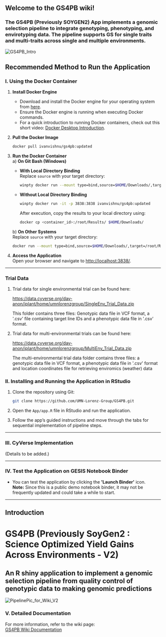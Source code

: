 ## Welcome to the GS4PB wiki!

### The GS4PB (Previously SOYGEN2) App implements a genomic selection pipeline to integrate genotyping, phenotyping, and envirotyping data. The pipeline supports GS for single traits and multi-traits across single and multiple environments.
 

![GS4PB_Intro](https://github.com/user-attachments/assets/6fb38883-0348-4fbc-a70f-e2130a6b148c)

## Recommended Method to Run the Application

### I. Using the Docker Container

1. **Install Docker Engine**  
   - Download and install the Docker engine for your operating system from [here](https://docs.docker.com/engine/install/).  
   - Ensure the Docker engine is running when executing Docker commands.  
   - For a quick introduction to running Docker containers, check out this short video: [Docker Desktop Introduction](https://docs.docker.com/get-started/introduction/get-docker-desktop/).

2. **Pull the Docker Image**  
   ```bash
   docker pull ivanvishnu/gs4pb:updated
   ```

3. **Run the Docker Container**  
   a) **On Git Bash (Windows)**  
   - **With Local Directory Binding**  
     Replace `source` with your target directory:
     ```bash
     winpty docker run --mount type=bind,source=$HOME/Downloads/,target=/root/Results -it -p 3838:3838 ivanvishnu/gs4pb:updated
     ```

   - **Without Local Directory Binding**  
     ```bash
     winpty docker run -it -p 3838:3838 ivanvishnu/gs4pb:updated
     ```
     After execution, copy the results to your local directory using:
     ```bash
     docker cp <container_id>:/root/Results/ $HOME/Downloads/
     ```

   b) **On Other Systems**  
   Replace `source` with your target directory:
   ```bash
   docker run --mount type=bind,source=$HOME/Downloads/,target=/root/Results -it -p 3838:3838 ivanvishnu/gs4pb:updated
   ```

4. **Access the Application**  
   Open your browser and navigate to [http://localhost:3838/](http://localhost:3838/).

---

### Trial Data 
1. Trial data for single environmental trial can be found here:

   https://data.cyverse.org/dav-anon/iplant/home/umnlorenzgroup/SingleEnv_Trial_Data.zip
   
   This folder contains three files: Genotypic data file in VCF format, a '.csv' file
   containing target line IDs and a phenotypic data file in '.csv' format. 

3. Trial data for multi-environmental trials can be found here:

   https://data.cyverse.org/dav-anon/iplant/home/umnlorenzgroup/MultiEnv_Trial_Data.zip 

   The multi-environmental trial data folder contains three files: a genotypic data file in VCF format, a phenotypic data file in '.csv' format and
   location coordinates file for retrieving enviromics (weather) data 

### II. Installing and Running the Application in RStudio

1. Clone the repository using Git:  
   ```bash
   git clone https://github.com/UMN-Lorenz-Group/GS4PB.git
   ```

2. Open the `App/app.R` file in RStudio and run the application.

3. Follow the app’s guided instructions and move through the tabs for sequential implementation of pipeline steps.

---

### III. CyVerse Implementation
(Details to be added.)

---

### IV. Test the Application on GESIS Notebook Binder

- You can test the application by clicking the **'Launch Binder'** icon.  
  **Note:** Since this is a public demo notebook binder, it may not be frequently updated and could take a while to start.

---
## Introduction

# GS4PB (Previously SoyGen2 : Science Optimized Yield Gains Across Environments - V2) 
## An R shiny application to implement a genomic selection pipeline from quality control of genotypic data to making genomic predictions 
![PipelinePic_for_Wiki_V2](https://github.com/UMN-Lorenz-Group/SoyGen2App/assets/12753252/5e76c000-bf4e-4849-bbad-29df6a6fb22e)

### V. Detailed Documentation

For more information, refer to the wiki page:  
[GS4PB Wiki Documentation](https://github.com/UMN-Lorenz-Group/GS4PB/wiki)

